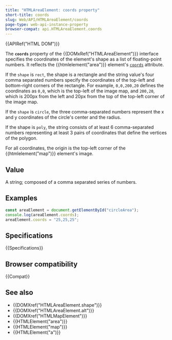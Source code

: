 ```yaml
---
title: "HTMLAreaElement: coords property"
short-title: coords
slug: Web/API/HTMLAreaElement/coords
page-type: web-api-instance-property
browser-compat: api.HTMLAreaElement.coords
---
```


{{APIRef("HTML DOM")}}

The **`coords`** property of the {{DOMxRef("HTMLAreaElement")}} interface specifies the coordinates of the element's shape as a list of floating-point numbers. It reflects the {{htmlelement("area")}} element's [`coords`](/en-US/docs/Web/HTML/Element/area#coords) attribute.

If the `shape` is `rect`, the shape is a rectangle and the string value's four comma separated numbers specify the coordinates of the top-left and bottom-right corners of the rectangle. For example, `0,0,200,20` defines the coordinates as `0,0`, which is the top-left of the image map, and `200,20`, which is 200px from the left and 20px from the top of the top-left corner of the image map.

If the `shape` is `circle`, the three comma-separated numbers represent the x and y coordinates of the circle's center and the radius.

If the shape is `poly`, the string consists of at least 6 comma-separated numbers representing at least 3 pairs of coordinates that define the vertices of the polygon.

For all coordinates, the origin is the top-left corner of the {{htmlelement("map")}} element's image.

## Value

A string; composed of a comma separated series of numbers.

## Examples

```js
const areaElement = document.getElementById("circleArea");
console.log(areaElement.coords);
areaElement.coords = "25,25,25";
```

## Specifications

{{Specifications}}

## Browser compatibility

{{Compat}}

## See also

- {{DOMXref("HTMLAreaElement.shape")}}
- {{DOMXref("HTMLAreaElement.alt")}}
- {{DOMXref("HTMLMapElement")}}
- {{HTMLElement("area")}}
- {{HTMLElement("map")}}
- {{HTMLElement("a")}}
